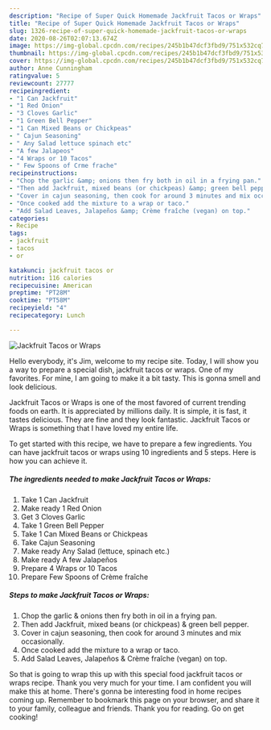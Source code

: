 ```yaml
---
description: "Recipe of Super Quick Homemade Jackfruit Tacos or Wraps"
title: "Recipe of Super Quick Homemade Jackfruit Tacos or Wraps"
slug: 1326-recipe-of-super-quick-homemade-jackfruit-tacos-or-wraps
date: 2020-08-26T02:07:13.674Z
image: https://img-global.cpcdn.com/recipes/245b1b47dcf3fbd9/751x532cq70/jackfruit-tacos-or-wraps-recipe-main-photo.jpg
thumbnail: https://img-global.cpcdn.com/recipes/245b1b47dcf3fbd9/751x532cq70/jackfruit-tacos-or-wraps-recipe-main-photo.jpg
cover: https://img-global.cpcdn.com/recipes/245b1b47dcf3fbd9/751x532cq70/jackfruit-tacos-or-wraps-recipe-main-photo.jpg
author: Anne Cunningham
ratingvalue: 5
reviewcount: 27777
recipeingredient:
- "1 Can Jackfruit"
- "1 Red Onion"
- "3 Cloves Garlic"
- "1 Green Bell Pepper"
- "1 Can Mixed Beans or Chickpeas"
- " Cajun Seasoning"
- " Any Salad lettuce spinach etc"
- "A few Jalapeos"
- "4 Wraps or 10 Tacos"
- " Few Spoons of Crme frache"
recipeinstructions:
- "Chop the garlic &amp; onions then fry both in oil in a frying pan."
- "Then add Jackfruit, mixed beans (or chickpeas) &amp; green bell pepper."
- "Cover in cajun seasoning, then cook for around 3 minutes and mix occasionally."
- "Once cooked add the mixture to a wrap or taco."
- "Add Salad Leaves, Jalapeños &amp; Crème fraîche (vegan) on top."
categories:
- Recipe
tags:
- jackfruit
- tacos
- or

katakunci: jackfruit tacos or 
nutrition: 116 calories
recipecuisine: American
preptime: "PT28M"
cooktime: "PT58M"
recipeyield: "4"
recipecategory: Lunch

---
```



![Jackfruit Tacos or Wraps](https://img-global.cpcdn.com/recipes/245b1b47dcf3fbd9/751x532cq70/jackfruit-tacos-or-wraps-recipe-main-photo.jpg)

Hello everybody, it's Jim, welcome to my recipe site. Today, I will show you a way to prepare a special dish, jackfruit tacos or wraps. One of my favorites. For mine, I am going to make it a bit tasty. This is gonna smell and look delicious.

Jackfruit Tacos or Wraps is one of the most favored of current trending foods on earth. It is appreciated by millions daily. It is simple, it is fast, it tastes delicious. They are fine and they look fantastic. Jackfruit Tacos or Wraps is something that I have loved my entire life.




To get started with this recipe, we have to prepare a few ingredients. You can have jackfruit tacos or wraps using 10 ingredients and 5 steps. Here is how you can achieve it.

<!--inarticleads1-->

##### The ingredients needed to make Jackfruit Tacos or Wraps:

1. Take 1 Can Jackfruit
1. Make ready 1 Red Onion
1. Get 3 Cloves Garlic
1. Take 1 Green Bell Pepper
1. Take 1 Can Mixed Beans or Chickpeas
1. Take  Cajun Seasoning
1. Make ready  Any Salad (lettuce, spinach etc.)
1. Make ready A few Jalapeños
1. Prepare 4 Wraps or 10 Tacos
1. Prepare  Few Spoons of Crème fraîche




<!--inarticleads2-->

##### Steps to make Jackfruit Tacos or Wraps:

1. Chop the garlic &amp; onions then fry both in oil in a frying pan.
1. Then add Jackfruit, mixed beans (or chickpeas) &amp; green bell pepper.
1. Cover in cajun seasoning, then cook for around 3 minutes and mix occasionally.
1. Once cooked add the mixture to a wrap or taco.
1. Add Salad Leaves, Jalapeños &amp; Crème fraîche (vegan) on top.




So that is going to wrap this up with this special food jackfruit tacos or wraps recipe. Thank you very much for your time. I am confident you will make this at home. There's gonna be interesting food in home recipes coming up. Remember to bookmark this page on your browser, and share it to your family, colleague and friends. Thank you for reading. Go on get cooking!
